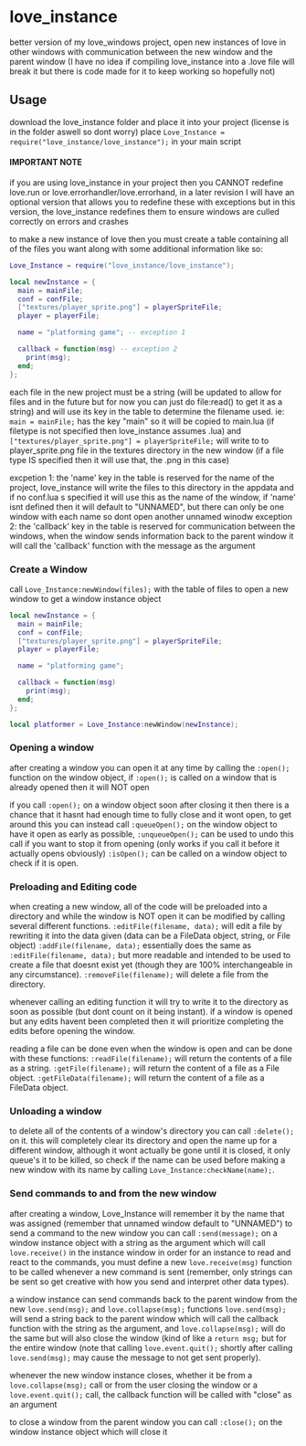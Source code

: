 # love_instance
better version of my love_windows project, open new instances of love in other windows with communication between the new window and the parent window
(I have no idea if compiling love_instance into a .love file will break it but there is code made for it to keep working so hopefully not)

## Usage
download the love_instance folder and place it into your project (license is in the folder aswell so dont worry)
place ```Love_Instance = require("love_instance/love_instance");``` in your main script

#### IMPORTANT NOTE
if you are using love_instance in your project then you CANNOT redefine love.run or love.errorhandler/love.errorhand, in a later revision I will have an optional version that allows you to redefine these with exceptions but in this version, the love_instance redefines them to ensure windows are culled correctly on errors and crashes

to make a new instance of love then you must create a table containing all of the files you want along with some additional information like so:
```lua
Love_Instance = require("love_instance/love_instance");

local newInstance = {
  main = mainFile;
  conf = confFile;
  ["textures/player_sprite.png"] = playerSpriteFile;
  player = playerFile;

  name = "platforming game"; -- exception 1

  callback = function(msg) -- exception 2
    print(msg);
  end;
};
```
each file in the new project must be a string (will be updated to allow for files and in the future but for now you can just do file:read() to get it as a string) and will use its key in the table to determine the filename used.
ie: ```main = mainFile;``` has the key "main" so it will be copied to main.lua (if filetype is not specified then love_instance assumes .lua)
and ```["textures/player_sprite.png"] = playerSpriteFile;``` will write to to player_sprite.png file in the textures directory in the new window (if a file type IS specified then it will use that, the .png in this case)

excpetion 1: the 'name' key in the table is reserved for the name of the project, love_instance will write the files to this directory in the appdata and if no conf.lua s specified it will use this as the name of the window, if 'name' isnt defined then it will default to "UNNAMED", but there can only be one window with each name so dont open another unnamed winodw
exception 2: the 'callback' key in the table is reserved for communication between the windows, when the window sends information back to the parent window it will call the 'callback' function with the message as the argument

### Create a Window
call ```Love_Instance:newWindow(files);``` with the table of files to open a new window to get a window instance object
```lua
local newInstance = {
  main = mainFile;
  conf = confFile;
  ["textures/player_sprite.png"] = playerSpriteFile;
  player = playerFile;

  name = "platforming game";

  callback = function(msg)
    print(msg);
  end;
};

local platformer = Love_Instance:newWindow(newInstance);
```

### Opening a window
after creating a window you can open it at any time by calling the ```:open();``` function on the window object, if ```:open();``` is called on a window that is already opened then it will NOT open

if you call ```:open();``` on a window object soon after closing it then there is a chance that it hasnt had enough time to fully close and it wont open, to get around this you can instead call ```:queueOpen();``` on the window object to have it open as early as possible, ```:unqueueOpen();``` can be used to undo this call if you want to stop it from opening (only works if you call it before it actually opens obviously)
```:isOpen();``` can be called on a window object to check if it is open.

### Preloading and Editing code
when creating a new window, all of the code will be preloaded into a directory and while the window is NOT open it can be modified by calling several different functions.
```:editFile(filename, data);``` will edit a file by rewriting it into the data given (data can be a FileData object, string, or File object)
```:addFile(filename, data);``` essentially does the same as ```:editFile(filename, data);``` but more readable and intended to be used to create a file that doesnt exist yet (though they are 100% interchangeable in any circumstance).
```:removeFile(filename);``` will delete a file from the directory.

whenever calling an editing function it will try to write it to the directory as soon as possible (but dont count on it being instant).
if a window is opened but any edits havent been completed then it will prioritize completing the edits before opening the window.

reading a file can be done even when the window is open and can be done with these functions:
```:readFile(filename);``` will return the contents of a file as a string.
```:getFile(filename);``` will return the content of a file as a File object.
```:getFileData(filename);``` will return the content of a file as a FileData object.

### Unloading a window
to delete all of the contents of a window's directory you can call ```:delete();``` on it.
this will completely clear its directory and open the name up for a different window, although it wont actually be gone until it is closed, it only queue's it to be killed, so check if the name can be used before making a new window with its name by calling ```Love_Instance:checkName(name);```.

### Send commands to and from the new window
after creating a window, Love_Instance will remember it by the name that was assigned (remember that unnamed window default to "UNNAMED")
to send a command to the new window you can call ```:send(message);``` on a window instance object with a string as the argument which will call ```love.receive()``` in the instance window
in order for an instance to read and react to the commands, you must define a new ```love.receive(msg)``` function to be called whenever a new command is sent (remember, only strings can be sent so get creative with how you send and interpret other data types).

a window instance can send commands back to the parent window from the new ```love.send(msg);``` and ```love.collapse(msg);``` functions
```love.send(msg);``` will send a string back to the parent window which will call the callback function with the string as the argument, and ```love.collapse(msg);``` will do the same but will also close the window (kind of like a ```return msg;``` but for the entire window (note that calling ```love.event.quit();``` shortly after calling ```love.send(msg);``` may cause the message to not get sent properly).

whenever the new window instance closes, whether it be from a ```love.collapse(msg);``` call or from the user closing the window or a ```love.event.quit();``` call, the callback function will be called with "close" as an argument

to close a window from the parent window you can call ```:close();``` on the window instance object which will close it